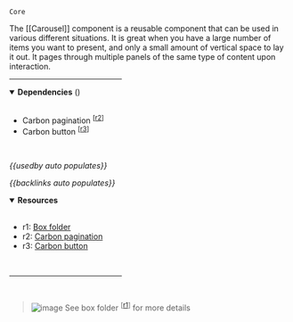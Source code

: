 `Core` <!-- category start --><!-- category end -->

The [[Carousel]] component is a reusable component that can be used in various different situations. It is great when you have a large number of items you want to present, and only a small amount of vertical space to lay it out. It pages through multiple panels of the same type of content upon interaction.

<hr width="40%" />

<!-- toc start --><!-- toc end -->

<details open="true">
  <summary><strong>Dependencies</strong> (<!-- dependencyCount start --><!-- dependencyCount end -->)</summary><br />

- Carbon pagination <sup>[[r2](#resources)]</sup>
- Carbon button <sup>[[r3](#resources)]</sup>

<br />
</details>

<!-- usedby start -->
*{{usedby auto populates}}*
<!-- usedby end -->

<!-- backlinks start -->
*{{backlinks auto populates}}*
<!-- backlinks end -->

<a name="resources"></a>
<details open="true">
  <summary><strong>Resources</strong></summary><br />

- r1: [Box folder](https://ibm.ent.box.com/folder/121172699187)
- r2: [Carbon pagination](https://www.carbondesignsystem.com/components/pagination/usage/)
- r3: [Carbon button](https://www.carbondesignsystem.com/components/button/usage/)

<br />
</details>

<hr width="40%" />

<br />

> ![image](https://user-images.githubusercontent.com/3793636/117873919-f6faba80-b265-11eb-81a5-039bdcd822e8.png)  See box folder <sup>[[r1](#resources)]</sup> for more details